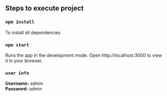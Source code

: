 ## Steps to execute project

### `npm install`

To install all dependencies

### `npm start`

Runs the app in the development mode.
Open http://localhost:3000 to view it in your browser.

### `user info`
**Username:** admin <br />
**Password:** admin
